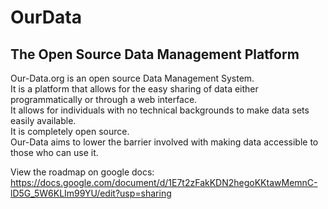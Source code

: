 # OurData

## The Open Source Data Management Platform

Our-Data.org is an open source Data Management System.  
It is a platform that allows for the easy sharing of data either programmatically or through a web interface.  
It allows for individuals with no technical backgrounds to make data sets easily available.  
It is completely open source.  
Our-Data aims to lower the barrier involved with making data accessible to those who can use it.


View the roadmap on google docs:
https://docs.google.com/document/d/1E7t2zFakKDN2hegoKKtawMemnC-lD5G_5W6KLIm99YU/edit?usp=sharing
